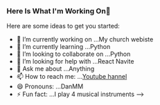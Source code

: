 ### Here Is What I'm Working On👋



Here are some ideas to get you started:

- 🔭 I’m currently working on ...My church webiste
- 🌱 I’m currently learning ...Python
- 👯 I’m looking to collaborate on ...Python
- 🤔 I’m looking for help with ...React Navite
- 💬 Ask me about ...Anything
- 📫 How to reach me: ...[Youtube hannel](https://dan.videos)
- 😄 Pronouns: ...DanMM
- ⚡ Fun fact: ...I play 4 musical instruments
-->
